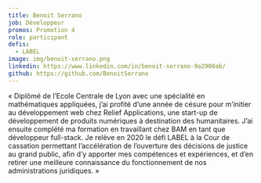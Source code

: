 ```yaml
---
title: Benoit Serrano
job: Développeur
promos: Promotion 4
role: participant
defis:
  - LABEL
image: img/benoit-serrano.png
linkedin: https://www.linkedin.com/in/benoit-serrano-9a2900ab/
github: https://github.com/BenoitSerrano
---
```

« Diplômé de l’Ecole Centrale de Lyon avec une spécialité en mathématiques appliquées, j’ai profité d’une année de césure pour m’initier au développement web chez Relief Applications, une start-up de développement de produits numériques à destination des humanitaires. J’ai ensuite complété ma formation en travaillant chez BAM en tant que développeur full-stack. Je relève en 2020 le défi LABEL à la Cour de cassation permettant l’accélération de l’ouverture des décisions de justice au grand public, afin d’y apporter mes compétences et expériences, et d’en retirer une meilleure connaissance du fonctionnement de nos administrations juridiques. »